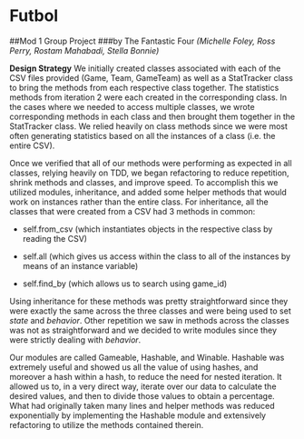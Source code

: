 # Futbol

##Mod 1 Group Project
###by The Fantastic Four
*(Michelle Foley, Ross Perry, Rostam Mahabadi, Stella Bonnie)*

**Design Strategy**
We initially created classes associated with each of the CSV files provided (Game, Team, GameTeam) as well as a StatTracker class to bring the methods from each respective class together. The statistics methods from iteration 2 were each created in the corresponding class. In the cases where we needed to access multiple classes, we wrote corresponding methods in each class and then brought them together in the StatTracker class. We relied heavily on class methods since we were most often generating statistics based on all the instances of a class (i.e. the entire CSV).

Once we verified that all of our methods were performing as expected in all classes, relying heavily on TDD, we began refactoring to reduce repetition, shrink methods and classes, and improve speed. To accomplish this we utilized modules, inheritance, and added some helper methods that would work on instances rather than the entire class. For inheritance, all the classes that were created from a CSV had 3 methods in common:

* self.from_csv (which instantiates objects in the respective class by reading the CSV)

* self.all (which gives us access within the class to all of the instances by means of an instance variable)

* self.find_by (which allows us to search using game_id)

Using inheritance for these methods was pretty straightforward since they were exactly the same across the three classes and were being used to set _state_ and _behavior_. Other repetition we saw in methods across the classes was not as straightforward and we decided to write modules since they were strictly dealing with _behavior_.

Our modules are called Gameable, Hashable, and Winable. Hashable was extremely useful and showed us all the value of using hashes, and moreover a hash within a hash, to reduce the need for nested iteration. It allowed us to, in a very direct way, iterate over our data to calculate the desired values, and then to divide those values to obtain a percentage. What had originally taken many lines and helper methods was reduced exponentially by implementing the Hashable module and extensively refactoring to utilize the methods contained therein. 
